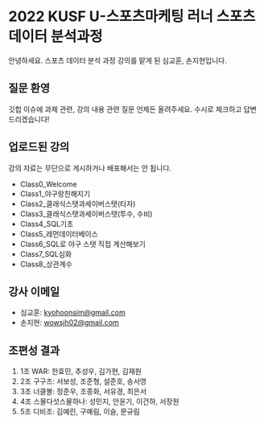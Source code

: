 # 2022 KUSF U-스포츠마케팅 러너 스포츠데이터 분석과정

안녕하세요. 스포츠 데이터 분석 과정 강의를 맡게 된 심교훈, 손지현입니다.

## 질문 환영
깃헙 이슈에 과제 관련, 강의 내용 관련 질문 언제든 올려주세요. 
수시로 체크하고 답변드리겠습니다!

## 업로드된 강의
강의 자료는 무단으로 게시하거나 배포해서는 안 됩니다. 
- Class0_Welcome
- Class1_야구랑친해지기
- Class2_클래식스탯과세이버스탯(타자)
- Class3_클래식스탯과세이버스탯(투수, 수비)
- Class4_SQL기초
- Class5_레먼데이터베이스 
- Class6_SQL로 야구 스탯 직접 계산해보기
- Class7_SQL심화
- Class8_상관계수

## 강사 이메일
- 심교훈: kyohoonsim@gmail.com
- 손지현: wowsjh02@gmail.com


## 조편성 결과
1. 1조 WAR: 한효민, 추성우, 김가현, 김재원
2. 2조 구구즈: 서보성, 조준형, 설준호, 송서영
3. 3조 너클볼: 정준우, 조종화, 서유경, 최은서
4. 4조 스물다섯스물하나: 성민지, 안윤기, 이건하, 서장원
5. 5조 디비조: 김예린, 구예림, 이슬, 문규림
